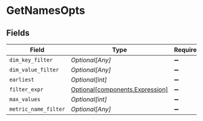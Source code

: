 # GetNamesOpts


## Fields

| Field                                                                    | Type                                                                     | Required                                                                 | Description                                                              |
| ------------------------------------------------------------------------ | ------------------------------------------------------------------------ | ------------------------------------------------------------------------ | ------------------------------------------------------------------------ |
| `dim_key_filter`                                                         | *Optional[Any]*                                                          | :heavy_minus_sign:                                                       | N/A                                                                      |
| `dim_value_filter`                                                       | *Optional[Any]*                                                          | :heavy_minus_sign:                                                       | N/A                                                                      |
| `earliest`                                                               | *Optional[int]*                                                          | :heavy_minus_sign:                                                       | N/A                                                                      |
| `filter_expr`                                                            | [Optional[components.Expression]](../../models/components/expression.md) | :heavy_minus_sign:                                                       | N/A                                                                      |
| `max_values`                                                             | *Optional[int]*                                                          | :heavy_minus_sign:                                                       | N/A                                                                      |
| `metric_name_filter`                                                     | *Optional[Any]*                                                          | :heavy_minus_sign:                                                       | N/A                                                                      |